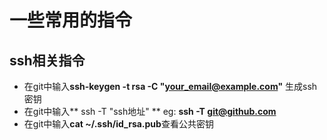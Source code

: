 # 一些常用的指令






##  **ssh相关指令**
*  在git中输入**ssh-keygen -t rsa -C "your_email@example.com"** 生成ssh密钥
*  在git中输入** ssh -T "ssh地址" **  eg:	**ssh -T git@github.com**
*  在git中输入**cat ~/.ssh/id_rsa.pub**查看公共密钥